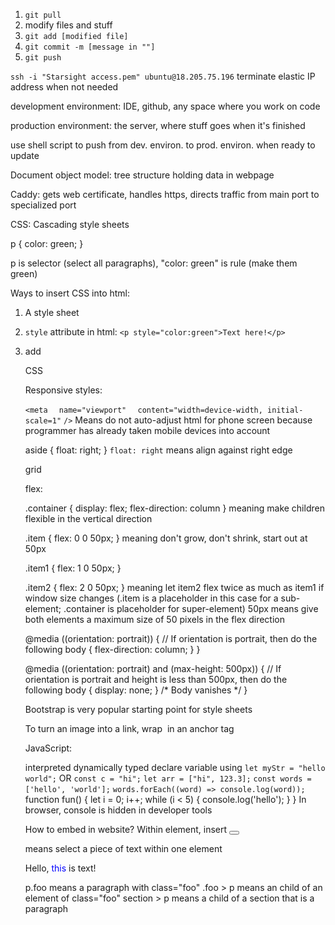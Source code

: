 1. `git pull`
2. modify files and stuff
3. `git add [modified file]`
4. `git commit -m [message in ""]`
5. `git push`


`ssh -i "Starsight access.pem" ubuntu@18.205.75.196`
terminate elastic IP address when not needed

development environment: IDE, github, any space where you work on code

production environment: the server, where stuff goes when it's finished

use shell script to push from dev. environ. to prod. environ. when ready to update

Document object model: tree structure holding data in webpage

Caddy: gets web certificate, handles https, directs traffic from main port to specialized port


CSS: Cascading style sheets

p {
    color: green;
}

p is selector (select all paragraphs), "color: green" is rule (make them green)


Ways to insert CSS into html:
1. A style sheet
<head>
<link rel="stylesheet" href="styles.css" />
</head>

2. `style` attribute in html:
`<p style="color:green">Text here!</p>`

3. add <style> ELEMENT to <head> element in html
<head>
  <style>
    p {
      color: green;
    }
  </style>
</head>
<body>
  <p>CSS</p>
</body>


Responsive styles:

`<meta`
`  name="viewport"`
`  content="width=device-width, initial-scale=1"`
`/>`
Means do not auto-adjust html for phone screen because programmer has already taken mobile devices into account

aside {
    float: right; 
}
`float: right` means align against right edge


grid


flex:

.container {
    display: flex;
    flex-direction: column
}
meaning make children flexible in the vertical direction

.item {
    flex: 0 0 50px;
}
meaning don't grow, don't shrink, start out at 50px

.item1 {
    flex: 1 0 50px;
}

.item2 {
    flex: 2 0 50px;
} 
meaning let item2 flex twice as much as item1 if window size changes
(.item is a placeholder in this case for a sub-element; .container is placeholder for super-element)
50px means give both elements a maximum size of 50 pixels in the flex direction

@media ((orientation: portrait)) { // If orientation is portrait, then do the following
    body {
        flex-direction: column;
    }
}

@media ((orientation: portrait) and (max-height: 500px)) { // If orientation is portrait and height is less than 500px, then do the following
    body {
        display: none;
    } /* Body vanishes */
}


<head>
  <link rel="stylesheet" href="link-to-bootstrap-stylesheet"\>
</head>
Bootstrap is very popular starting point for style sheets


To turn an image into a link, wrap <img></img> in an anchor tag


JavaScript:

interpreted
dynamically typed
declare variable using `let myStr = "hello world";`
OR
`const c = "hi";`
`let arr = ["hi", 123.3];`
`const words = ['hello', 'world'];`
`words.forEach((word) => console.log(word));`
function fun() {
    let i = 0;
    i++;
    while (i < 5) {
        console.log('hello');
    }
}
In browser, console is hidden in developer tools

How to embed in website?
Within <head> element, insert <script src='index.js'></script>
<button onclick="[JS code goes here]"></button>

<span> means select a piece of text within one element
<p>Hello, <span style="color: blue;">this</span> is text!</p>

p.foo means a paragraph with class="foo"
.foo > p means an child of an element of class="foo"
section > p means a child of a section that is a paragraph
